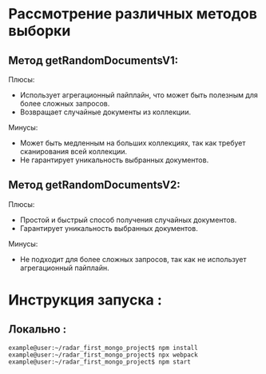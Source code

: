 # Рассмотрение различных методов выборки
## Метод getRandomDocumentsV1:

Плюсы:
- Использует агрегационный пайплайн, что может быть полезным для более сложных запросов.
- Возвращает случайные документы из коллекции.

Минусы:
- Может быть медленным на больших коллекциях, так как требует сканирования всей коллекции.
- Не гарантирует уникальность выбранных документов.

## Метод getRandomDocumentsV2:

Плюсы:
- Простой и быстрый способ получения случайных документов.
- Гарантирует уникальность выбранных документов.

Минусы:
- Не подходит для более сложных запросов, так как не использует агрегационный пайплайн.


# Инструкция запуска :
## Локально :

```console
example@user:~/radar_first_mongo_project$ npm install
example@user:~/radar_first_mongo_project$ npx webpack
example@user:~/radar_first_mongo_project$ npm start
```
